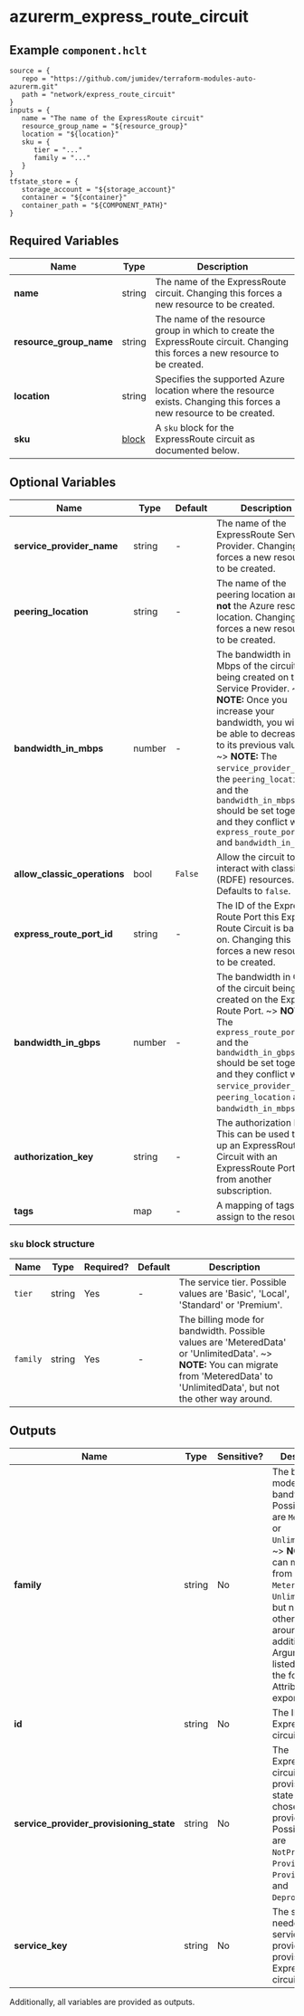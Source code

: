 # azurerm_express_route_circuit



## Example `component.hclt`

```hcl
source = {
   repo = "https://github.com/jumidev/terraform-modules-auto-azurerm.git"   
   path = "network/express_route_circuit"   
}
inputs = {
   name = "The name of the ExpressRoute circuit"   
   resource_group_name = "${resource_group}"   
   location = "${location}"   
   sku = {
      tier = "..."      
      family = "..."      
   }   
}
tfstate_store = {
   storage_account = "${storage_account}"   
   container = "${container}"   
   container_path = "${COMPONENT_PATH}"   
}
```

## Required Variables

| Name | Type |  Description |
| ---- | --------- |  ----------- |
| **name** | string |  The name of the ExpressRoute circuit. Changing this forces a new resource to be created. | 
| **resource_group_name** | string |  The name of the resource group in which to create the ExpressRoute circuit. Changing this forces a new resource to be created. | 
| **location** | string |  Specifies the supported Azure location where the resource exists. Changing this forces a new resource to be created. | 
| **sku** | [block](#sku-block-structure) |  A `sku` block for the ExpressRoute circuit as documented below. | 

## Optional Variables

| Name | Type |  Default  |  Description |
| ---- | --------- |  ----------- | ----------- |
| **service_provider_name** | string |  -  |  The name of the ExpressRoute Service Provider. Changing this forces a new resource to be created. | 
| **peering_location** | string |  -  |  The name of the peering location and **not** the Azure resource location. Changing this forces a new resource to be created. | 
| **bandwidth_in_mbps** | number |  -  |  The bandwidth in Mbps of the circuit being created on the Service Provider. ~> **NOTE:** Once you increase your bandwidth, you will not be able to decrease it to its previous value. ~> **NOTE:** The `service_provider_name`, the `peering_location` and the `bandwidth_in_mbps` should be set together and they conflict with `express_route_port_id` and `bandwidth_in_gbps`. | 
| **allow_classic_operations** | bool |  `False`  |  Allow the circuit to interact with classic (RDFE) resources. Defaults to `false`. | 
| **express_route_port_id** | string |  -  |  The ID of the Express Route Port this Express Route Circuit is based on. Changing this forces a new resource to be created. | 
| **bandwidth_in_gbps** | number |  -  |  The bandwidth in Gbps of the circuit being created on the Express Route Port. ~> **NOTE:** The `express_route_port_id` and the `bandwidth_in_gbps` should be set together and they conflict with `service_provider_name`, `peering_location` and `bandwidth_in_mbps`. | 
| **authorization_key** | string |  -  |  The authorization key. This can be used to set up an ExpressRoute Circuit with an ExpressRoute Port from another subscription. | 
| **tags** | map |  -  |  A mapping of tags to assign to the resource. | 

### `sku` block structure

| Name | Type | Required? | Default | Description |
| ---- | ---- | --------- | ------- | ----------- |
| `tier` | string | Yes | - | The service tier. Possible values are 'Basic', 'Local', 'Standard' or 'Premium'. |
| `family` | string | Yes | - | The billing mode for bandwidth. Possible values are 'MeteredData' or 'UnlimitedData'. ~> **NOTE:** You can migrate from 'MeteredData' to 'UnlimitedData', but not the other way around. |



## Outputs

| Name | Type | Sensitive? | Description |
| ---- | ---- | --------- | --------- |
| **family** | string | No  | The billing mode for bandwidth. Possible values are `MeteredData` or `UnlimitedData`. ~> **NOTE:** You can migrate from `MeteredData` to `UnlimitedData`, but not the other way around. In addition to the Arguments listed above - the following Attributes are exported: | 
| **id** | string | No  | The ID of the ExpressRoute circuit. | 
| **service_provider_provisioning_state** | string | No  | The ExpressRoute circuit provisioning state from your chosen service provider. Possible values are `NotProvisioned`, `Provisioning`, `Provisioned`, and `Deprovisioning`. | 
| **service_key** | string | No  | The string needed by the service provider to provision the ExpressRoute circuit. | 

Additionally, all variables are provided as outputs.
